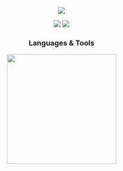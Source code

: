 <p align="center">
  <picture>
    <img src="https://capsule-render.vercel.app/api?type=waving&color=9AC5F4&height=110&section=header&animation=fadeIn&fontAlignY=38&descAlignY=51&descAlign=62" />
  </picture>
</p>

<p align="center">
  <picture>
    <img src="https://github-readme-stats.vercel.app/api?username=gandalf-the-lonesome&show_icons=true&theme=holi&hide_title=true" />
  </picture>
  <a href="https://github.com/gandalf-the-lonesome">
    <img src="https://github-readme-stats.vercel.app/api/top-langs/?username=gandalf-the-lonesome&layout=compact&theme=holi" />
  </a>
</p>

<h3 align="center">Languages & Tools</h3>
<p align="center">
  <picture>
    <img src="https://skillicons.dev/icons?i=python,django,flask,html,js,bootstrap&theme=dark" width='250'/>
  </picture>
</p>
